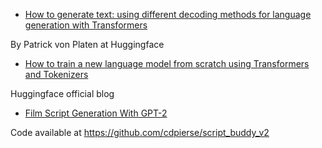 - [How to generate text: using different decoding methods for language generation with Transformers](https://huggingface.co/blog/how-to-generate)

By Patrick von Platen at Huggingface

- [How to train a new language model from scratch using Transformers and Tokenizers](https://huggingface.co/blog/how-to-train)

Huggingface official blog

- [Film Script Generation With GPT-2](https://towardsdatascience.com/film-script-generation-with-gpt-2-58601b00d371)

Code available at https://github.com/cdpierse/script_buddy_v2
